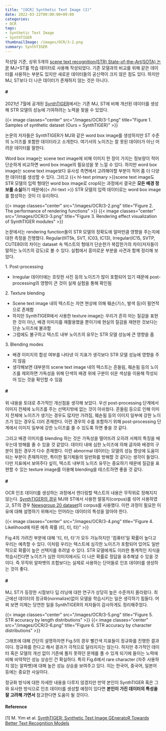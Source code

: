 ```yaml
---
title: "[OCR] Synthetic Text Image (2)"
date: 2022-03-22T00:00:00+09:00
categories:
- OCR
tags:
- Synthetic Text Image
- SynthTIGER
thumbnailImage: /images/OCR/3-2.png
summary: SynthTIGER
---
```

작성일 기준, 상위 5개의 [scene text recognition(STR) State-of-the-Art(SOTA) 논문](https://paperswithcode.com/task/scene-text-recognition) MJ+ST를 학습 데이터로 사용해 작성되었다. 기존 모델과의 비교를 위해 같은 데이터를 사용하는 부분도 있지만 새로운 데이터들의 공신력이 크지 않은 점도 있다. 하지만 MJ, ST보다 더 나은 데이터가 존재하지 않는 것은 아니다.

#### \#
2021년 7월에 공개된 [SynthTIGER](https://arxiv.org/abs/2107.09313)에서는 기존 MJ, ST에 비해 개선된 데이터를 생성해 STR 모델의 성능에 기여하려는 노력을 찾을 수 있었다.

{{< image classes="center" src="/images/OCR/3-1.png" title="Figure 1. Samples of synthetic dataset (Ours = SynthTIGER)" >}}

논문의 저자들은 SynthTIGER가 MJ와 같은 word box image를 생성하지만 ST 수준의 노이즈를 포함한 데이터라고 소개한다. 여기서의 노이즈는 잘 못된 데이터가 아닌 어려운 데이터를 말한다.

Word box image는 scene text image에 비해 이미지 한 장이 가지는 정보량이 적어 단순하게 비교하면 word box image의 필요성을 못 느낄 수 있다. 하지만 word box image는 scene text image보다 유사성 측면에서 고려해야할 부분이 적어 좀 더 다양한 데이터를 생성할 수 있다. 그리고 {{< hl-text primary >}}scene text image도 STR 모델의 입력 형태인 word box image로 crop되는 과정에서 결국은 <b>모든 배경 정보를 소실</b>하기 때문에{{< /hl-text >}} STR 모델의 입력 데이터로는 word box image를 합성하는 것이 더 유리하다.

{{< image classes="center" src="/images/OCR/3-2.png" title="Figure 2. The performance of rendering functions" >}}
{{< image classes="center" src="/images/OCR/3-3.png" title="Figure 3. Rendering effect visualization of SynthTIGER modules" >}}

논문에서는 rendering function들이 STR 모델의 정확도에 얼마만큼 영향을 주는지에 대한 측정을 진행했다. Regular(IIIT5k, SVT, IC03, IC13), Irregular(IC15, SVTP, CUTE80)의 차이는 dataset 속 텍스트의 형태가 단순한가 복잡한가의 차이(저자들이 말하는 노이즈의 강도)로 볼 수 있다. 실험에서 흥미로운 부분을 사견과 함께 정리해 보았다.

1\. Post-processing
- Irregular 데이터에는 흐릿한 사진 등의 노이즈가 많이 포함되어 있기 때문에 post-processing의 영향이 큰 것이 실제 실험을 통해 확인됨

2\. Texture blending
- Scene text image 내의 텍스트는 자연 현상에 의해 훼손(기스, 발색 등)이 필연적으로 존재함
- 하지만 SynthTIGER에서 사용한 texture image는 우리가 흔히 아는 질감을 표현한 것이 아닌, 배경 이미지를 재활용했을 뿐이기에 현실의 질감을 재현한 것보다는 단순 노이즈에 불과함
- 그럼에도 불구하고 텍스트 내부 노이즈의 유무는 STR 모델 성능에 큰 영향을 줌

3\. Blending modes
- 배경 이미지의 합성 여부를 나타낸 이 지표가 생각보다 STR 모델 성능에 영향을 주지 않음
- 생각해보면 대부분의 scene text image 내의 텍스트는 흔들림, 훼손됨 등의 노이즈를 제외하면 가독성을 위해 단색의 배경 위에 구분이 쉬운 색상을 이용해 작성되어 있는 것을 확인할 수 있음

#### \#
위 내용을 토대로 추가적인 개선점을 생각해 보았다. 우선 post-processing 단계에서 이미지 전체에 노이즈를 주는 선택지밖에 없는 것이 아쉬웠다. 흔들림 등으로 인해 이미지 전체에 노이즈가 생기는 경우도 많지만 가려짐, 훼손됨 등의 이미지 일부에 강한 노이즈가 있는 경우도 더러 존재한다. 이런 경우의 수를 포함하기 위해 post-processing 단계에서 이미지 일부에 강한 노이즈를 줄 수 있도록 하면 좋을 것 같다.

그리고 배경 이미지를 blending 하는 것은 가독성을 떨어뜨려 오히려 서체의 특징을 배우는데 방해를 줄 수 있을 것 같았다. 데이터 내에 심한 노이즈에 의해 글자와 배경의 구분이 힘든 경우가 다수 존재했다. 이런 abnormal 데이터는 모델의 성능 향상에 도움이 되는 부분이 존재하지만, 특이한 필기체들의 일반화를 방해할 것 같다는 생각이 들었다. 다만 지표에서 보여주다 싶이, 텍스트 내부의 노이즈 유무는 중요하기 때문에 질감을 표현할 수 있는 texture image를 이용해 blending을 테스트하면 좋을 것 같다.

#### \#
OCR 인조 데이터를 생성하는 과정에서 렌더링할 텍스트의 내용은 무작위로 정해지지 않는다. [SynthTIGER의 경우](https://github.com/clovaai/synthtiger/tree/master/resources/corpus) MJ와 ST에서 사용한 말뭉치(corpus)를 섞어 사용하였고, ST의 경우 [Newsgroup 20 dataset](https://archive.ics.uci.edu/ml/datasets/Twenty+Newsgroups)의 corpus를 사용했다. 이런 과정이 필요한 이유에 대해 설명하기 위해서는 언어라는 데이터의 특성을 알아야 한다.

{{< image classes="center" src="/images/OCR/3-4.png" title="Figure 4. Likelihood에 따른 예측 확률 (티, 터, 타)" >}}

Fig.4의 가려진 부분에 대해 '티, 터, 타'가 모두 가능하지만 '컴퓨터'일 확률이 높다고 우리는 예측할 수 있다. 이처럼 우리는 텍스트에 심각한 노이즈가 포함되어 있어도 일반적으로 확률이 높은 선택지를 추려낼 수 있다. STR 모델에게도 이러한 통계적인 지식을 학습시킨다면 노이즈가 심한 이미지에서도 더 나은 확률로 정답을 유추해낼 수 있을 것이다. 즉 무작위 알파벳의 조합보다는 실제로 사용하는 단어들로 인조 데이터를 생성하는 것이 좋다.

#### \#
MJ, ST가 등장한 시절보다 딥 러닝에 대한 연구가 상당히 높은 수준까지 올라왔다. 최근에선 데이터의 정규화(normalize)없이 모델을 학습시키는 일은 생각하기 힘들다. 어찌 보면 이제는 당연한 일을 SynthTIGER의 저자들이 감사하게도 정리해주었다.

{{< image classes="center" src="/images/OCR/3-5.png" title="Figure 5. STR accuracy by length distributions" >}}
{{< image classes="center" src="/images/OCR/3-6.png" title="Figure 6. STR accuracy by character distributions" >}}

그래프에 대해 간단히 설명하자면 Fig.5의 경우 빨간색 지표들이 정규화를 진행한 결과이다. 정규화를 한다고 해서 결과가 극적으로 달라지지는 않는다. 하지만 추가적인 데이터 혹은 모델의 개선 없이 기존에 풀지 못하던 문제를 풀 수 있게 되기에 들이는 노력에 비해 비약적인 성능 상승인 건 확실하다. 특히 Fig.6에서 rare character (자주 사용하지 않는 알파벳)에 대해 높은 성능 상승을 보여주고 있다. 이는 한국어, 중국어, 일본어 등에는 중요한 사실이다.

정규화 방식에 대한 자세한 내용을 다루지 않겠지만 만약 본인이 SynthTIGER 혹은 그와 유사한 방식으로 인조 데이터를 생성할 예정이 있다면 **본인이 가진 데이터의 특성을 잘 고려해 가면서** 참고한다면 도움이 될 것이다.

#### Reference
[1] M. Yim et al. [SynthTIGER: Synthetic Text Image GEneratoR Towards Better Text Recognition Models](https://arxiv.org/abs/2107.09313)